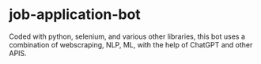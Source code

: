 # job-application-bot
Coded with python, selenium, and various other libraries, this bot uses a combination of webscraping, NLP, ML, with the help of ChatGPT and other APIS.
